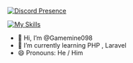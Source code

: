 
[![Discord Presence](https://lanyard.cnrad.dev/api/594483633662984192?bg=1a1b26&borderRadius=10px&hideDiscrim=true&showDisplayName=true&hideActivity=whenNotUsed)](https://discord.com/users/594483633662984192)

[![My Skills](https://skillicons.dev/icons?i=html,css)](https://skillicons.dev)

- 👋 Hi, I’m @Gamemine098
- 🌱 I’m currently learning PHP , Laravel
- 😄 Pronouns: He / Him
